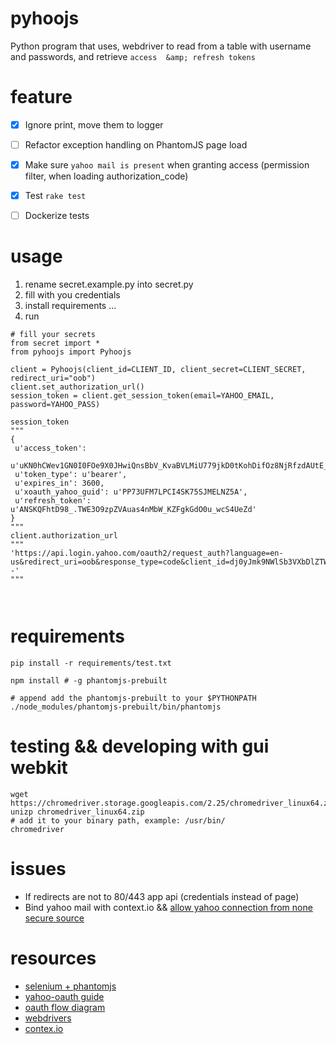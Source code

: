 # pyhoojs
Python program that uses, webdriver to read from a table with username and passwords, and retrieve `access  &amp; refresh tokens`


# feature

 * [x] Ignore print, move them to logger
 * [ ] Refactor exception handling on PhantomJS page load
 * [x] Make sure `yahoo mail is present` when granting access (permission filter, when loading authorization_code)
 * [x] Test `rake test`
 * [ ] Dockerize tests


# usage

 1. rename secret.example.py into secret.py
 2. fill with you credentials
 3. install requirements ...
 4. run

```
# fill your secrets
from secret import *
from pyhoojs import Pyhoojs

client = Pyhoojs(client_id=CLIENT_ID, client_secret=CLIENT_SECRET, redirect_uri="oob")
client.set_authorization_url()
session_token = client.get_session_token(email=YAHOO_EMAIL, password=YAHOO_PASS)

session_token
"""
{
 u'access_token':
 u'uKN0hCWev1GN0I0FOe9X0JHwiQnsBbV_KvaBVLMiU779jkD0tKohDifOz8NjRfzdAUtE_wIAC0eUxRt4AV9RRjUcj5AREDw2t6b.PwsE15fiQvX9iqFhVR72TJcRqMucfYgAPUND..rUr5DC4l6DC_lUEkpfVspQBwR5aRiWi74mCEc3F0m8jWtxOKo.pT6LL8fA.6ilN_0gUShndDS9aylaGLeNCpVjf2Fyp1XlN9zIxEXdr8bK19pHsmNAhTSDuweR9Ap66Kghj_JR9YDj.oIUMRt7b4ITmY8k.mQLxr0Trzcj.92xK6yvl8KFNTOHAU3AfAmeIx5LkO9mlnsC7Nvpe4CGisH6_5Z2wb3HynnB7VtHELxEV3hLavgjMxo3DEd1ucGMES34IbJPYr6QXd2JJydE0igXs0qT0XRfIluzJ6Gs9zWOygBoEjzKpchaWKZEsww6vFS3QuRaRQWIAAMZFmEv6LupGK7qmvbwvieGXfk4UgCPak4UQdokBGimPa2f3r3LkEtH0VtAxU6xbLyluYYoFQ1XulcGZVDS3t6W.IGBWyo08vRUjDoc_ENlh8nr8ukxKxOqx7oPijNzLiiNVHAzvtJUzl_22wX88F1vWIpA9PSVCgjZCc6T3hqsqbximuZ5xXkonTYoBhfQWEkxw5cIkr3OB_yos1VKxNff1Pr1nmOVX7t0SRhVQTnW.FtjQWR1gTwrnPDuCx.9Bsxbuc1gxQtYh2VEk50O48wW.IdjEk2AtVlqqjP0TkNF_bajf_zbWCdGYT1ccUuS0UZzYDldvEELhGk5EjaLUfDC9rF4j5ughPD10Xis2pLvYgToOQ9xFCOciJspCFJMJYGBGKLiGATWTVPkoWJiYzcSwyUpv_BPNNtQMjh0qD96BkOu8SVoel5I_zujyGRqph0c5Y.nisXHU594lrknUmLqY2widkHmEKetvYxLuAITLk5Hgz59RwhXQQEPXMK_a2hZ7q8QxVcEWI5Yjg.VUyXicMWKv3LGsmK5', 
 u'token_type': u'bearer', 
 u'expires_in': 3600, 
 u'xoauth_yahoo_guid': u'PP73UFM7LPCI4SK75SJMELNZ5A', 
 u'refresh_token': u'ANSKQFhtD98_.TWE3O9zpZVAuas4nMbW_KZFgkGdO0u_wcS4UeZd'
}
"""
client.authorization_url
"""
'https://api.login.yahoo.com/oauth2/request_auth?language=en-us&redirect_uri=oob&response_type=code&client_id=dj0yJmk9NWlSb3VXbDlZTWFYJmQ9WVdrOVJrMXZlakpPTlRBbWNHbzlNQS0tJnM9Y29uc3VtZXJzZWNyZXQmeD00NA--'
"""



```
 


# requirements

```
pip install -r requirements/test.txt

npm install # -g phantomjs-prebuilt 

# append add the phantomjs-prebuilt to your $PYTHONPATH
./node_modules/phantomjs-prebuilt/bin/phantomjs
```


# testing && developing with gui webkit


```
wget https://chromedriver.storage.googleapis.com/2.25/chromedriver_linux64.zip
unizp chromedriver_linux64.zip
# add it to your binary path, example: /usr/bin/
chromedriver

```

# issues

 * If redirects are not to 80/443 app api (credentials instead of page) 
 * Bind yahoo mail with context.io && [allow yahoo connection from none secure source](https://login.yahoo.com/account/security) 


# resources

* [selenium + phantomjs](https://realpython.com/blog/python/headless-selenium-testing-with-python-and-phantomjs/)
* [yahoo-oauth guide](https://developer.yahoo.com/oauth2/guide/)
* [oauth flow diagram](https://s.yimg.com/oo/cms/products/oauth2/flows_authcode/images/yahoo_auth_flow_04974dd18.png)
* [webdrivers](https://chromedriver.storage.googleapis.com/index.html?path=2.25/)
* [contex.io](http://blog.context.io/2015/07/adding-a-user-with-context-io/)

